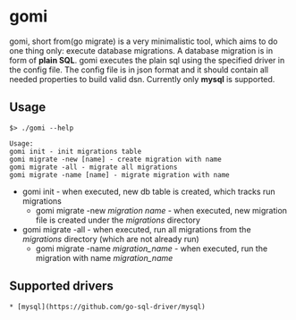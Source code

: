 # gomi

gomi, short from(go migrate) is a very minimalistic tool, which aims to do one thing only: execute database migrations. A database migration is in form of
**plain SQL**. gomi executes the plain sql using the specified driver in the config file. The config file is in json format and it should
contain all needed properties to build valid dsn. Currently only **mysql** is supported.

## Usage

```
$> ./gomi --help

Usage:
gomi init - init migrations table
gomi migrate -new [name] - create migration with name
gomi migrate -all - migrate all migrations
gomi migrate -name [name] - migrate migration with name
```

* gomi init - when executed, new db table is created, which tracks run migrations
	* gomi migrate -new *migration name* - when executed, new migration file is created under the *migrations* directory
* gomi migrate -all - when executed, run all migrations from the *migrations* directory (which are not already run)
	* gomi migrate -name *migration_name* - when executed, run the migration with name *migration_name*

## Supported drivers
	* [mysql](https://github.com/go-sql-driver/mysql)
